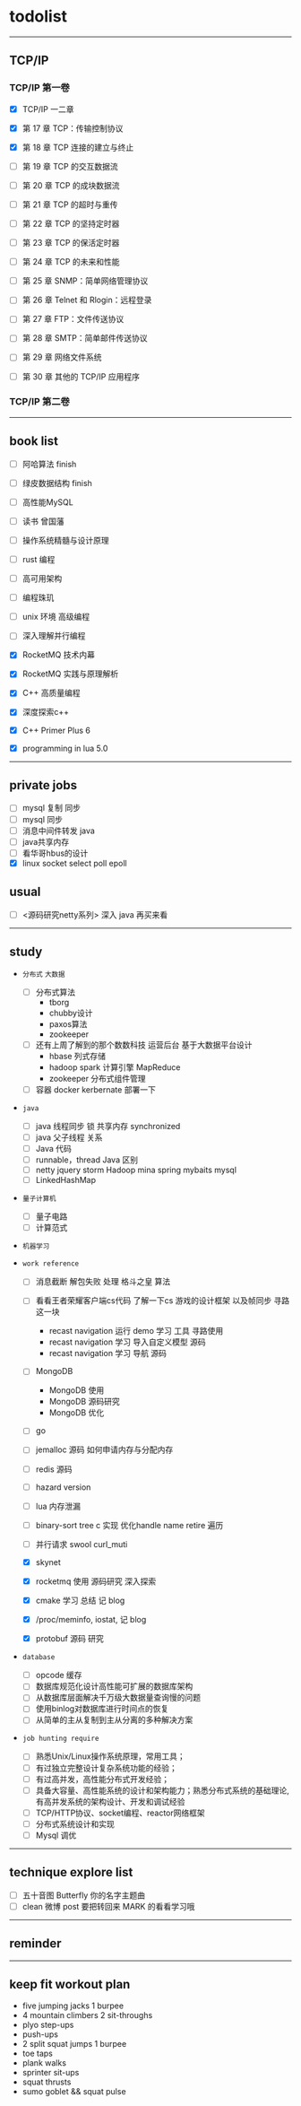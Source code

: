# todolist

---

## TCP/IP

### TCP/IP 第一卷

- [x] TCP/IP 一二章
- [x] 第 17 章 TCP：传输控制协议
- [x] 第 18 章 TCP 连接的建立与终止
- [ ] 第 19 章 TCP 的交互数据流
- [ ] 第 20 章 TCP 的成块数据流
- [ ] 第 21 章 TCP 的超时与重传
- [ ] 第 22 章 TCP 的坚持定时器
- [ ] 第 23 章 TCP 的保活定时器
- [ ] 第 24 章 TCP 的未来和性能

- [ ] 第 25 章 SNMP：简单网络管理协议
- [ ] 第 26 章 Telnet 和 Rlogin：远程登录
- [ ] 第 27 章 FTP：文件传送协议
- [ ] 第 28 章 SMTP：简单邮件传送协议
- [ ] 第 29 章 网络文件系统
- [ ] 第 30 章 其他的 TCP/IP 应用程序

### TCP/IP 第二卷

---

## book list

- [ ] 阿哈算法 finish
- [ ] 绿皮数据结构 finish
- [ ] 高性能MySQL
- [ ] 读书 曾国藩

- [ ] 操作系统精髓与设计原理
- [ ] rust 编程
- [ ] 高可用架构
- [ ] 编程珠玑
- [ ] unix 环境 高级编程
- [ ] 深入理解并行编程

- [x] RocketMQ 技术内幕
- [x] RocketMQ 实践与原理解析
- [x] C++ 高质量编程
- [x] 深度探索c++
- [x] C++ Primer Plus 6
- [x] programming in lua 5.0

---

## private jobs

- [ ] mysql 复制 同步
- [ ] mysql 同步
- [ ] 消息中间件转发 java
- [ ] java共享内存
- [ ] 看华哥hbus的设计
- [x] linux socket select poll epoll

## usual

- [ ] <源码研究netty系列> 深入 java 再买来看

---

## study

- `分布式` `大数据`

  - [ ] 分布式算法
    - tborg
    - chubby设计
    - paxos算法
    - zookeeper
  - [ ] 还有上周了解到的那个数数科技 运营后台 基于大数据平台设计
    - hbase 列式存储
    - hadoop spark 计算引擎 MapReduce
    - zookeeper 分布式组件管理
  - [ ] 容器 docker kerbernate 部署一下

- `java`

  - [ ] java 线程同步 锁 共享内存 synchronized
  - [ ] java 父子线程 关系
  - [ ] Java 代码
  - [ ] runnable，thread Java 区别
  - [ ] netty jquery storm Hadoop mina spring mybaits mysql
  - [ ] LinkedHashMap

- `量子计算机`

  - [ ] 量子电路
  - [ ] 计算范式

- `机器学习`

- `work reference`

  - [ ] 消息截断 解包失败 处理 格斗之皇 算法
  - [ ] 看看王者荣耀客户端cs代码 了解一下cs 游戏的设计框架 以及帧同步 寻路 这一块
    - recast navigation 运行 demo 学习 工具 寻路使用
    - recast navigation 学习 导入自定义模型 源码
    - recast navigation 学习 导航 源码
  - [ ] MongoDB
    - MongoDB 使用
    - MongoDB 源码研究
    - MongoDB 优化
  - [ ] go
  - [ ] jemalloc 源码 如何申请内存与分配内存
  - [ ] redis 源码
  - [ ] hazard version
  - [ ] lua 内存泄漏
  - [ ] binary-sort tree c 实现 优化handle name retire 遍历
  - [ ] 并行请求 swool curl_muti

  - [X] skynet
  - [X] rocketmq 使用 源码研究 深入探索
  - [x] cmake 学习 总结 记 blog
  - [x] /proc/meminfo, iostat, 记 blog
  - [X] protobuf 源码 研究

- `database`

  - [ ] opcode 缓存
  - [ ] 数据库规范化设计高性能可扩展的数据库架构
  - [ ] 从数据库层面解决千万级大数据量查询慢的问题
  - [ ] 使用binlog对数据库进行时间点的恢复
  - [ ] 从简单的主从复制到主从分离的多种解决方案

- `job hunting require`

  - [ ] 熟悉Unix/Linux操作系统原理，常用工具；
  - [ ] 有过独立完整设计复杂系统功能的经验；
  - [ ] 有过高并发，高性能分布式开发经验；
  - [ ] 具备大容量、高性能系统的设计和架构能力；熟悉分布式系统的基础理论, 有高并发系统的架构设计、开发和调试经验
  - [ ] TCP/HTTP协议、socket编程、reactor网络框架
  - [ ] 分布式系统设计和实现
  - [ ] Mysql 调优

---

## technique explore list

- [ ] 五十音图 Butterfly 你的名字主题曲
- [ ] clean 微博 post 要把转回来 MARK 的看看学习哦

---

## reminder

---

## keep fit workout plan

- five jumping jacks 1 burpee
- 4 mountain climbers 2 sit-throughs
- plyo step-ups
- push-ups
- 2 split squat jumps 1 burpee
- toe taps
- plank walks
- sprinter sit-ups
- squat thrusts
- sumo goblet && squat pulse

